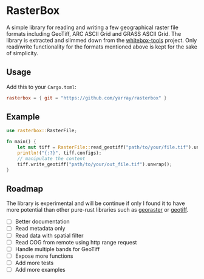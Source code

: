 # RasterBox

A simple library for reading and writing a few geographical raster file formats including GeoTiff, ARC ASCII Grid and GRASS ASCII Grid.
The library is extracted and slimmed down from the [whitebox-tools](https://github.com/jblindsay/whitebox-tools) project. Only read/write functionality for the formats mentioned above is kept for the sake of simplicity.

## Usage

Add this to your `Cargo.toml`:

```toml
rasterbox = { git = "https://github.com/yarray/rasterbox" }
```

## Example

```rust
use rasterbox::RasterFile;

fn main() {
    let mut tiff = RasterFile::read_geotiff("path/to/your/file.tif").unwrap();
    println!("{:?}", tiff.configs);
    // manipulate the content
    tiff.write_geotiff("path/to/your/out_file.tif").unwrap();
}
```

## Roadmap

The library is experimental and will be continue if only I found it to have
more potential than other pure-rust libraries such as
[georaster](https://github.com/pka/georaster) or
[geotiff](https://github.com/georust/geotiff).

- [ ] Better documentation
- [ ] Read metadata only
- [ ] Read data with spatial filter
- [ ] Read COG from remote using http range request
- [ ] Handle multiple bands for GeoTiff
- [ ] Expose more functions
- [ ] Add more tests
- [ ] Add more examples